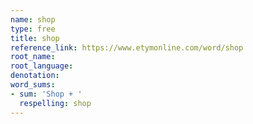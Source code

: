 ```yaml
---
name: shop
type: free
title: shop
reference_link: https://www.etymonline.com/word/shop
root_name: 
root_language: 
denotation: 
word_sums:
- sum: 'Shop + '
  respelling: shop
---
```

